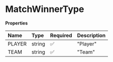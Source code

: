 # MatchWinnerType

**Properties**

| Name   | Type   | Required | Description |
| :----- | :----- | :------- | :---------- |
| PLAYER | string | ✅       | "Player"    |
| TEAM   | string | ✅       | "Team"      |

<!-- This file was generated by liblab | https://liblab.com/ -->
